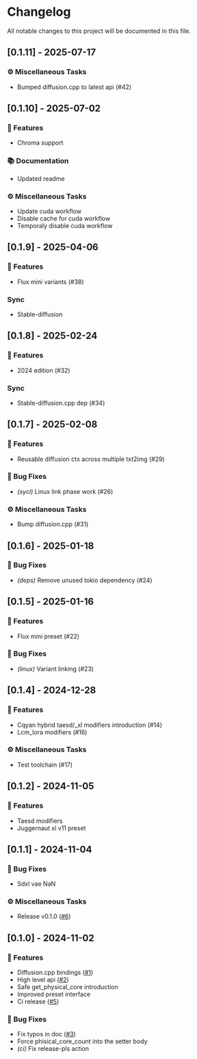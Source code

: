 # Changelog

All notable changes to this project will be documented in this file.

## [0.1.11] - 2025-07-17

### ⚙️ Miscellaneous Tasks

- Bumped diffusion.cpp to latest api (#42)

<!-- generated by git-cliff -->
## [0.1.10] - 2025-07-02

### 🚀 Features

- Chroma support

### 📚 Documentation

- Updated readme

### ⚙️ Miscellaneous Tasks

- Update cuda workflow
- Disable cache for cuda workflow
- Temporaly disable cuda workflow

<!-- generated by git-cliff -->
## [0.1.9] - 2025-04-06

### 🚀 Features

- Flux mini variants (#38)

### Sync

- Stable-diffusion

<!-- generated by git-cliff -->
## [0.1.8] - 2025-02-24

### 🚀 Features

- 2024 edition (#32)

### Sync

- Stable-diffusion.cpp dep (#34)

<!-- generated by git-cliff -->
## [0.1.7] - 2025-02-08

### 🚀 Features

- Reusable diffusion ctx across multiple txt2img (#29)

### 🐛 Bug Fixes

- *(sycl)* Linux link phase work (#26)

### ⚙️ Miscellaneous Tasks

- Bump diffusion.cpp (#31)

<!-- generated by git-cliff -->
## [0.1.6] - 2025-01-18

### 🐛 Bug Fixes

- *(deps)* Remove unused tokio dependency (#24)

<!-- generated by git-cliff -->
## [0.1.5] - 2025-01-16

### 🚀 Features

- Flux mini preset (#22)

### 🐛 Bug Fixes

- *(linux)* Variant linking (#23)

<!-- generated by git-cliff -->
## [0.1.4] - 2024-12-28

### 🚀 Features

- Cqyan hybrid taesd/_xl modifiers introduction (#14)
- Lcm_lora modifiers (#16)

### ⚙️ Miscellaneous Tasks

- Test toolchain (#17)

<!-- generated by git-cliff -->
<!-- generated by git-cliff -->
## [0.1.2] - 2024-11-05

### 🚀 Features

- Taesd modifiers
- Juggernaut xl v11 preset

<!-- generated by git-cliff -->
## [0.1.1] - 2024-11-04

### 🐛 Bug Fixes

- Sdxl vae NaN

### ⚙️ Miscellaneous Tasks

- Release v0.1.0 ([#6](https://github.com/newfla/diffusion-rs/pull/6))

<!-- generated by git-cliff -->
## [0.1.0] - 2024-11-02

### 🚀 Features

- Diffusion.cpp bindings ([#1](https://github.com/newfla/diffusion-rs/pull/1))
- High level api ([#2](https://github.com/newfla/diffusion-rs/pull/2))
- Safe get_physical_core introduction
- Improved preset interface
- Ci release ([#5](https://github.com/newfla/diffusion-rs/pull/5))

### 🐛 Bug Fixes

- Fix typos in doc ([#3](https://github.com/newfla/diffusion-rs/pull/3))
- Force phisical_core_count into the setter body
- *(ci)* Fix release-pls action

<!-- generated by git-cliff -->
